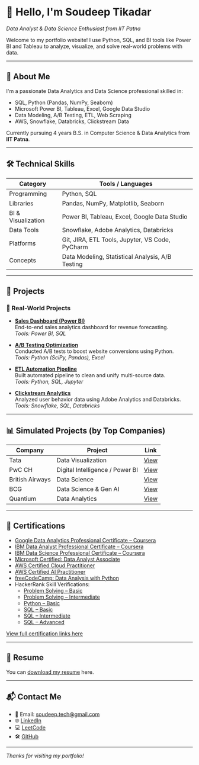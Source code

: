 # 👋 Hello, I'm Soudeep Tikadar

_Data Analyst & Data Science Enthusiast from IIT Patna_

Welcome to my portfolio website! I use Python, SQL, and BI tools like Power BI and Tableau to analyze, visualize, and solve real-world problems with data.

---

## 📌 About Me

I'm a passionate Data Analytics and Data Science professional skilled in:

- SQL, Python (Pandas, NumPy, Seaborn)
- Microsoft Power BI, Tableau, Excel, Google Data Studio
- Data Modeling, A/B Testing, ETL, Web Scraping
- AWS, Snowflake, Databricks, Clickstream Data

Currently pursuing 4 years B.S. in Computer Science & Data Analytics from **IIT Patna**.

---

## 🛠 Technical Skills

| Category              | Tools / Languages                                  |
|-----------------------|----------------------------------------------------|
| Programming           | Python, SQL                                        |
| Libraries             | Pandas, NumPy, Matplotlib, Seaborn                 |
| BI & Visualization    | Power BI, Tableau, Excel, Google Data Studio       |
| Data Tools            | Snowflake, Adobe Analytics, Databricks             |
| Platforms             | Git, JIRA, ETL Tools, Jupyter, VS Code, PyCharm    |
| Concepts              | Data Modeling, Statistical Analysis, A/B Testing   |

---

## 📂 Projects

### 💼 Real-World Projects

- **[Sales Dashboard (Power BI)](https://your-link-here.com)**  
  End-to-end sales analytics dashboard for revenue forecasting.  
  *Tools: Power BI, SQL*

- **[A/B Testing Optimization](https://your-link-here.com)**  
  Conducted A/B tests to boost website conversions using Python.  
  *Tools: Python (SciPy, Pandas), Excel*

- **[ETL Automation Pipeline](https://your-link-here.com)**  
  Built automated pipeline to clean and unify multi-source data.  
  *Tools: Python, SQL, Jupyter*

- **[Clickstream Analytics](https://your-link-here.com)**  
  Analyzed user behavior data using Adobe Analytics and Databricks.  
  *Tools: Snowflake, SQL, Databricks*

---

## 📊 Simulated Projects (by Top Companies)

| Company              | Project                             | Link |
|----------------------|--------------------------------------|------|
| Tata                 | Data Visualization                   | [View](https://www.theforage.com/simulations/tata/data-visualisation-p5xo) |
| PwC CH               | Digital Intelligence / Power BI      | [View](https://www.theforage.com/simulations/pwc-ch/digital-intelligence-kmu8) |
| British Airways      | Data Science                         | [View](https://www.theforage.com/simulations/british-airways/data-science-yqoz) |
| BCG                  | Data Science & Gen AI                | [View](https://www.theforage.com/simulations/bcg/data-science-ccdz) |
| Quantium             | Data Analytics                       | [View](https://www.theforage.com/simulations/quantium/data-analytics-rqkb) |

---

## 📜 Certifications

- [Google Data Analytics Professional Certificate – Coursera](https://www.coursera.org/professional-certificates/google-data-analytics)  
- [IBM Data Analyst Professional Certificate – Coursera](https://www.coursera.org/professional-certificates/ibm-data-analyst)  
- [IBM Data Science Professional Certificate – Coursera](https://www.coursera.org/professional-certificates/ibm-data-science)  
- [Microsoft Certified: Data Analyst Associate](https://learn.microsoft.com/en-us/credentials/certifications/data-analyst-associate/?practice-assessment-type=certification)  
- [AWS Certified Cloud Practitioner](https://aws.amazon.com/certification/certified-cloud-practitioner/?pp=cert&c=exam&z=2)  
- [AWS Certified AI Practitioner](https://aws.amazon.com/certification/certified-ai-practitioner/?pp=cert&c=exam&z=2)  
- [freeCodeCamp: Data Analysis with Python](https://www.freecodecamp.org/learn/data-analysis-with-python/)  
- HackerRank Skill Verifications:  
  - [Problem Solving – Basic](https://www.hackerrank.com/skills-verification/problem_solving_basic)  
  - [Problem Solving – Intermediate](https://www.hackerrank.com/skills-verification/problem_solving_intermediate)  
  - [Python – Basic](https://www.hackerrank.com/skills-verification/python_basic)  
  - [SQL – Basic](https://www.hackerrank.com/skills-verification/sql_basic)  
  - [SQL – Intermediate](https://www.hackerrank.com/skills-verification/sql_intermediate)  
  - [SQL – Advanced](https://www.hackerrank.com/skills-verification/sql_advanced)


[View full certification links here](./certifications.html) <!-- Create this later -->

---

## 📄 Resume

You can [download my resume](./resume_soudeep_tikadar.pdf) here.

---

## 📬 Contact Me

- 📧 Email: soudeep.tech@gmail.com  
- 🌐 [LinkedIn](https://www.linkedin.com/in/soudeeptikadar/)  
- 💻 [LeetCode](https://leetcode.com/soudeeptikadar/)  
- 🛠 [GitHub](https://github.com/soudeeptikadar)

---

_Thanks for visiting my portfolio!_
